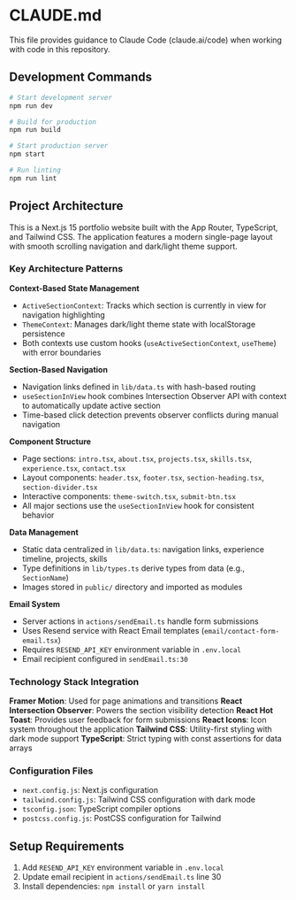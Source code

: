 # CLAUDE.md

This file provides guidance to Claude Code (claude.ai/code) when working with code in this repository.

## Development Commands

```bash
# Start development server
npm run dev

# Build for production
npm run build

# Start production server
npm start

# Run linting
npm run lint
```

## Project Architecture

This is a Next.js 15 portfolio website built with the App Router, TypeScript, and Tailwind CSS. The application features a modern single-page layout with smooth scrolling navigation and dark/light theme support.

### Key Architecture Patterns

**Context-Based State Management**
- `ActiveSectionContext`: Tracks which section is currently in view for navigation highlighting
- `ThemeContext`: Manages dark/light theme state with localStorage persistence
- Both contexts use custom hooks (`useActiveSectionContext`, `useTheme`) with error boundaries

**Section-Based Navigation**
- Navigation links defined in `lib/data.ts` with hash-based routing
- `useSectionInView` hook combines Intersection Observer API with context to automatically update active section
- Time-based click detection prevents observer conflicts during manual navigation

**Component Structure**
- Page sections: `intro.tsx`, `about.tsx`, `projects.tsx`, `skills.tsx`, `experience.tsx`, `contact.tsx`
- Layout components: `header.tsx`, `footer.tsx`, `section-heading.tsx`, `section-divider.tsx`
- Interactive components: `theme-switch.tsx`, `submit-btn.tsx`
- All major sections use the `useSectionInView` hook for consistent behavior

**Data Management**
- Static data centralized in `lib/data.ts`: navigation links, experience timeline, projects, skills
- Type definitions in `lib/types.ts` derive types from data (e.g., `SectionName`)
- Images stored in `public/` directory and imported as modules

**Email System**
- Server actions in `actions/sendEmail.ts` handle form submissions
- Uses Resend service with React Email templates (`email/contact-form-email.tsx`)
- Requires `RESEND_API_KEY` environment variable in `.env.local`
- Email recipient configured in `sendEmail.ts:30`

### Technology Stack Integration

**Framer Motion**: Used for page animations and transitions
**React Intersection Observer**: Powers the section visibility detection
**React Hot Toast**: Provides user feedback for form submissions
**React Icons**: Icon system throughout the application
**Tailwind CSS**: Utility-first styling with dark mode support
**TypeScript**: Strict typing with const assertions for data arrays

### Configuration Files

- `next.config.js`: Next.js configuration
- `tailwind.config.js`: Tailwind CSS configuration with dark mode
- `tsconfig.json`: TypeScript compiler options
- `postcss.config.js`: PostCSS configuration for Tailwind

## Setup Requirements

1. Add `RESEND_API_KEY` environment variable in `.env.local`
2. Update email recipient in `actions/sendEmail.ts` line 30
3. Install dependencies: `npm install` or `yarn install`